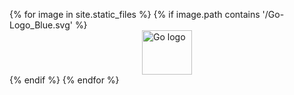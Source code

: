 {% for image in site.static_files %}
{% if image.path contains '/Go-Logo_Blue.svg' %}
<img src="{{site.baseurl}}{{image.path}}" width="80" height="70.8" alt="Go logo" style="display: block; margin: 0 auto">
{% endif %}
{% endfor %}
